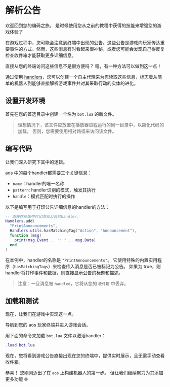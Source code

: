 # 解析公告

欢迎回到您的编码之旅。 是时候使用您从之前的教程中获得的技能来增强您的游戏体验了

在游戏过程中，您可能会注意到终端中出现的公告。这些公告是游戏向玩家传达重要事件的方式。然而，这些消息有时看起来很神秘，或者您可能会发现自己得反复检查收件箱才能获取更多详细信息。

直接从您的终端访问这些信息不是很方便吗？ 嗯，有一种方法可以做到这一点！

通过使用 [handlers](../../references/handlers.md)，您可以创建一个自主代理来为您读取这些信息，标志着从简单的机器人到能够直接解析游戏事件并对其采取行动的实体的进化。

## 设置开发环境

首先在您的首选目录中创建一个名为 `bot.lua` 的新文件。

> 理想情况下，该文件应放置在播放器进程运行的同一目录中，以简化代码的加载。 否则，您需要使用相对路径来访问该文件。

## 编写代码

让我们深入研究下其中的逻辑。

aos 中的每个handler都需要三个关键信息：

- `name`：handler的唯一名称
- `pattern`: handler识别的模式，触发其执行
- `handle`：模式匹配时执行的操作

以下是编写用于打印公告详细信息的handler的方法：

```lua
-- 直接在终端中打印游戏公告的handler。
Handlers.add(
  "PrintAnnouncements",
  Handlers.utils.hasMatchingTag("Action", "Announcement"),
  function (msg)
    print(msg.Event .. ": " .. msg.Data)
  end
)
```

在本例中，handler的名称是 `"PrintAnnouncements"`。 它使用特殊的内置实用程序（`hasMatchingTags`）来检查传入消息是否已被标记为公告。 如果为 true，则handler将打印事件和数据，则直接显示公告的标题和描述。

> 注意：一旦消息被 `handled`，它将从您的 `收件箱` 中丢弃。

## 加载和测试

现在，让我们在游戏中实现这一点。

导航到您的 aos 玩家终端并进入游戏会话。

用下面的命令来加载 `bot.lua` 文件以激活handler：

```lua
.load bot.lua
```

现在，您将看到游戏公告直接出现在您的终端中，提供实时展示，且无需手动查看收件箱。

恭喜！ 您刚刚迈出了在 `aos` 上构建机器人的第一步。 但让我们继续努力为其添加更多功能 🌐
